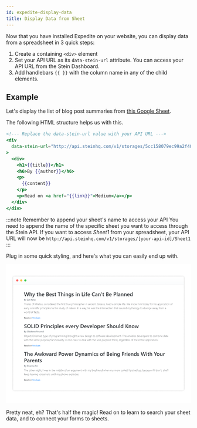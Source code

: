 ```yaml
---
id: expedite-display-data
title: Display Data from Sheet
---
```


Now that you have installed Expedite on your website, you can display data from a spreadsheet in <span class="bg-accent">3 quick steps</span>:

1. Create a containing `<div>` element
2. Set your API URL as its `data-stein-url` attribute. You can access your API URL from the Stein Dashboard.
3. Add handlebars `{{ }}` with the column name in any of the child elements.

## Example

Let's display the list of blog post summaries from [this Google Sheet](https://docs.google.com/spreadsheets/d/13Bc-RY9pOviWvZ7V7CHvuC8QjCqW73guBPk2WxXT0DM/edit#gid=0).

The following HTML structure helps us with this.

```handlebars
<!--- Replace the data-stein-url value with your API URL --->
<div
  data-stein-url="http://api.steinhq.com/v1/storages/5cc158079ec99a2f484dcb40/Sheet1"
>
  <div>
    <h1>{{title}}</h1>
    <h6>By {{author}}</h6>
    <p>
      {{content}}
    </p>
    <p>Read on <a href="{{link}}">Medium</a></p>
  </div>
</div>
```

:::note Remember to append your sheet's name to access your API
You need to append the name of the specific sheet you want to access through the Stein API. If you want to access _Sheet1_ from your spreadsheet, your API URL will now be `http://api.steinhq.com/v1/storages/[your-api-id]/Sheet1`
:::

Plug in some quick styling, and here's what you can easily end up with.

![Blog Posts Screenshot](assets/expedite-blog-posts-read.png)

Pretty neat, eh? That's half the magic! Read on to learn to search your sheet data, and to connect your forms to sheets.
